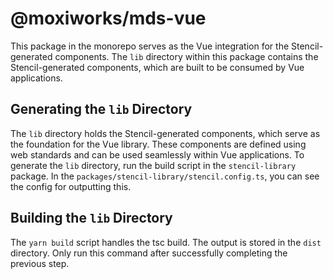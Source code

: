 # @moxiworks/mds-vue

This package in the monorepo serves as the Vue integration for the Stencil-generated components. The `lib` directory within this package contains the Stencil-generated components, which are built to be consumed by Vue applications.

## Generating the `lib` Directory

The `lib` directory holds the Stencil-generated components, which serve as the foundation for the Vue library. These components are defined using web standards and can be used seamlessly within Vue applications. To generate the `lib` directory, run the build script in the `stencil-library` package. In the `packages/stencil-library/stencil.config.ts`, you can see the config for outputting this.

## Building the `lib` Directory

The `yarn build` script handles the tsc build. The output is stored in the `dist` directory. Only run this command after successfully completing the previous step.